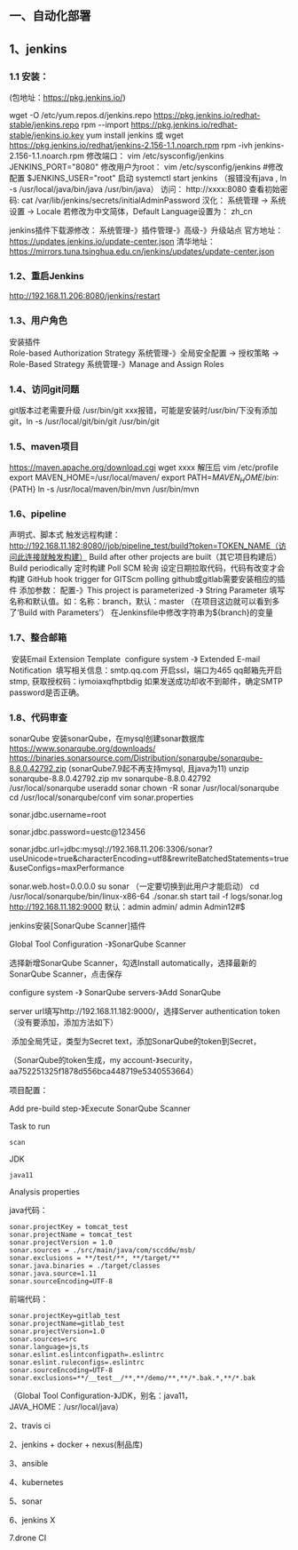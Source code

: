 ## 一、自动化部署

## 1、jenkins

### 1.1 安装：

(包地址：https://pkg.jenkins.io/)

wget -O /etc/yum.repos.d/jenkins.repo https://pkg.jenkins.io/redhat-stable/jenkins.repo
rpm --import https://pkg.jenkins.io/redhat-stable/jenkins.io.key
yum install jenkins
或 
wget https://pkg.jenkins.io/redhat/jenkins-2.156-1.1.noarch.rpm
rpm -ivh jenkins-2.156-1.1.noarch.rpm
修改端口：
vim /etc/sysconfig/jenkins
JENKINS_PORT="8080"
修改用户为root：
vim /etc/sysconfig/jenkins
#修改配置
$JENKINS_USER="root"
启动
systemctl start jenkins
（报错没有java ,  ln -s /usr/local/java/bin/java /usr/bin/java）
访问：
http://xxxx:8080
查看初始密码:
cat /var/lib/jenkins/secrets/initialAdminPassword
汉化：
系统管理 -> 系统设置 -> Locale
若修改为中文简体，Default Language设置为：
zh_cn

jenkins插件下载源修改：
系统管理-》插件管理-》高级-》升级站点
官方地址：https://updates.jenkins.io/update-center.json
清华地址：https://mirrors.tuna.tsinghua.edu.cn/jenkins/updates/update-center.json

### 1.2、重启Jenkins

http://192.168.11.206:8080/jenkins/restart

### 1.3、用户角色

安装插件	
Role-based Authorization Strategy
系统管理-》全局安全配置 -> 授权策略 -> Role-Based Strategy
系统管理-》Manage and Assign Roles

### 1.4、访问git问题

git版本过老需要升级
/usr/bin/git xxx报错，可能是安装时/usr/bin/下没有添加git，ln -s /usr/local/git/bin/git /usr/bin/git

### 1.5、maven项目

https://maven.apache.org/download.cgi
wget xxxx
解压后
vim  /etc/profile
export MAVEN_HOME=/usr/local/maven/
export PATH=${MAVEN_HOME}/bin:${PATH}
ln -s /usr/local/maven/bin/mvn /usr/bin/mvn

### 1.6、pipeline

声明式、脚本式
触发远程构建：
http://192.168.11.182:8080//job/pipeline_test/build?token=TOKEN_NAME（访问此连接就触发构建）
Build after other projects are built（其它项目构建后）
Build periodically 定时构建
Poll SCM 轮询
	设定日期拉取代码，代码有改变才会构建
GitHub hook trigger for GITScm polling
	github或gitlab需要安装相应的插件
添加参数：
	配置-》This project is parameterized -》 String Parameter 
	填写名称和默认值。如：名称：branch，默认：master
	（在项目这边就可以看到多了‘Build with Parameters’）
	在Jenkinsfile中修改字符串为${branch}的变量

### 1.7、整合邮箱

​	安装Email Extension Template
​	configure system -》 Extended E-mail Notification
​		填写相关信息：smtp.qq.com 开启ssl，端口为465
​	qq邮箱先开启stmp, 获取授权码：iymoiaxqfhptbdig
​	如果发送成功却收不到邮件，确定SMTP password是否正确。

### 1.8、代码审查

sonarQube
安装sonarQube，在mysql创建sonar数据库
https://www.sonarqube.org/downloads/
https://binaries.sonarsource.com/Distribution/sonarqube/sonarqube-8.8.0.42792.zip (sonarQube7.9起不再支持mysql, 且java为11)
unzip sonarqube-8.8.0.42792.zip
mv sonarqube-8.8.0.42792 /usr/local/sonarqube
useradd sonar
chown -R sonar /usr/local/sonarqube
cd /usr/local/sonarqube/conf
vim sonar.properties

sonar.jdbc.username=root

sonar.jdbc.password=uestc@123456

sonar.jdbc.url=jdbc:mysql://192.168.11.206:3306/sonar?useUnicode=true&characterEncoding=utf8&rewriteBatchedStatements=true&useConfigs=maxPerformance

sonar.web.host=0.0.0.0
su sonar （一定要切换到此用户才能启动）
cd /usr/local/sonarqube/bin/linux-x86-64
./sonar.sh start
tail -f logs/sonar.log
http://192.168.11.182:9000
默认：admin admin/ admin Admin12#$



jenkins安装[SonarQube Scanner]插件

Global Tool Configuration -》SonarQube Scanner

选择新增SonarQube Scanner，勾选Install automatically，选择最新的SonarQube Scanner，点击保存

configure system -》 SonarQube servers-》Add SonarQube

server url填写http://192.168.11.182:9000/，选择Server authentication token（没有要添加，添加方法如下）

​	添加全局凭证，类型为Secret text，添加SonarQube的token到Secret，

（SonarQube的token生成，my account-》security， aa752251325f1878d556bca448719e5340553664）



项目配置：

Add pre-build step-》Execute SonarQube Scanner

Task to run

```
scan
```

JDK

```
java11
```

Analysis properties

java代码：

```
sonar.projectKey = tomcat_test
sonar.projectName = tomcat_test
sonar.projectVersion = 1.0
sonar.sources = ./src/main/java/com/sccddw/msb/
sonar.exclusions = **/test/**, **/target/**
sonar.java.binaries = ./target/classes
sonar.java.source=1.11
sonar.sourceEncoding=UTF-8
```

前端代码：

```
sonar.projectKey=gitlab_test
sonar.projectName=gitlab_test
sonar.projectVersion=1.0
sonar.sources=src
sonar.language=js,ts
sonar.eslint.eslintconfigpath=.eslintrc
sonar.eslint.ruleconfigs=.eslintrc
sonar.sourceEncoding=UTF-8
sonar.exclusions=**/__test__/**,**/demo/**,**/*.bak.*,**/*.bak
```

（Global Tool Configuration-》JDK，别名：java11， JAVA_HOME：/usr/local/java）





2、travis ci




2、jenkins + docker + nexus(制品库)




3、ansible




4、kubernetes




5、sonar





6、jenkins X



7.drone CI